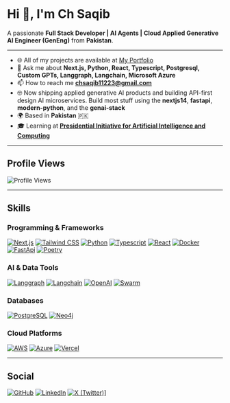 # Hi 👋, I'm Ch Saqib

A passionate **Full Stack Developer | AI Agents | Cloud Applied Generative AI Engineer (GenEng)** from **Pakistan**.

---

- 🌐 All of my projects are available at [My Portfolio](https://portfolio-sanity-drizzle.vercel.app/)
- 💬 Ask me about **Next.js, Python, React, Typescript, Postgresql, Custom GPTs, Langgraph, Langchain, Microsoft Azure**
- 📫 How to reach me **chsaqib11223@gmail.com**
- 🤓 Now shipping applied generative AI products and building API-first design AI microservices. Build most stuff using the **nextjs14**, **fastapi**, **modern-python**, and the **genai-stack**
- 🌍 Based in **Pakistan** 🇵🇰
- 🎓 Learning at **[Presidential Initiative for Artificial Intelligence and Computing](https://www.piapc.ai)**

---

## Profile Views

![Profile Views](https://komarev.com/ghpvc/?username=Ch-Saqib&color=blue&style=flat-square)

---

## Skills

### Programming & Frameworks
[![Next.js](https://img.shields.io/badge/-Next.js-000000?style=flat-square&logo=next.js&logoColor=white)](https://nextjs.org/)
[![Tailwind CSS](https://img.shields.io/badge/-TailwindCSS-06B6D4?style=flat-square&logo=tailwindcss&logoColor=white)](https://tailwindcss.com/)
[![Python](https://img.shields.io/badge/-Python-3776AB?style=flat-square&logo=python&logoColor=white)](https://www.python.org/)
[![Typescript](https://img.shields.io/badge/-Typescript-007ACC?style=flat-square&logo=typescript&logoColor=white)](https://www.typescriptlang.org/)
[![React](https://img.shields.io/badge/-React-61DAFB?style=flat-square&logo=react&logoColor=black)](https://react.dev/)
[![Docker](https://img.shields.io/badge/-Docker-2496ED?style=flat-square&logo=docker&logoColor=white)](https://www.docker.com/)
[![FastApi](https://img.shields.io/badge/-FastApi-3776AB?style=flat-square&logo=fastapi&logoColor=black)](https://fastapi.tiangolo.com/)
[![Poetry](https://img.shields.io/badge/-Poetry-3776AB?style=flat-square&logo=poetry&logoColor=green)](https://python-poetry.org/)


### AI & Data Tools
[![Langgraph](https://img.shields.io/badge/-Langgraph-000000?style=flat-square&logo=langchain&logoColor=white)](https://www.langchain.com/langgraph)
[![Langchain](https://img.shields.io/badge/-Langchain-000000?style=flat-square&logo=langchain&logoColor=white)](https://www.langchain.com/langchain)
[![OpenAI](https://img.shields.io/badge/-OpenAI-412991?style=flat-square&logo=openai&logoColor=white)](https://openai.com/)
[![Swarm](https://img.shields.io/badge/-OpenAISwarm-412991?style=flat-square&logo=openai&logoColor=white)](https://github.com/openai/swarm)


### Databases
[![PostgreSQL](https://img.shields.io/badge/-PostgreSQL-4169E1?style=flat-square&logo=postgresql&logoColor=white)](https://www.postgresql.org/)
[![Neo4j](https://img.shields.io/badge/-Neo4j-008CC1?style=flat-square&logo=neo4j&logoColor=white)](https://neo4j.com/)

### Cloud Platforms
[![AWS](https://img.shields.io/badge/-AWS-232F3E?style=flat-square&logo=amazon&logoColor=white)](https://aws.amazon.com/free/?gclid=CjwKCAjwo6GyBhBwEiwAzQTmczygsthYWLASn6wUJoHTPsuCwLsDK7_Hszh2hME_8Rb5-u-lkK823BoC4DsQAvD_BwE&trk=3ab2e58b-706c-483a-b823-4661209f3fa5&sc_channel=ps&ef_id=CjwKCAjwo6GyBhBwEiwAzQTmczygsthYWLASn6wUJoHTPsuCwLsDK7_Hszh2hME_8Rb5-u-lkK823BoC4DsQAvD_BwE:G:s&s_kwcid=AL!4422!3!676949700693!e!!g!!azure!20656884922!151388762301&all-free-tier.sort-by=item.additionalFields.SortRank&all-free-tier.sort-order=asc&awsf.Free%20Tier%20Types=*all&awsf.Free%20Tier%20Categories=*all)
[![Azure](https://img.shields.io/badge/-Azure-0078D4?style=flat-square&logo=microsoft-azure&logoColor=white)](https://azure.microsoft.com/en-us/free/search/?ef_id=_k_CjwKCAjwo6GyBhBwEiwAzQTmc3vyGp8R6s8x7BgEx5OcjYiwXhzSJ6nBb6-ksjDey7N1vLRW8lh7whoCoSwQAvD_BwE_k_&OCID=AIDcmm8ge9eggm_SEM__k_CjwKCAjwo6GyBhBwEiwAzQTmc3vyGp8R6s8x7BgEx5OcjYiwXhzSJ6nBb6-ksjDey7N1vLRW8lh7whoCoSwQAvD_BwE_k_&gad_source=1&gclid=CjwKCAjwo6GyBhBwEiwAzQTmc3vyGp8R6s8x7BgEx5OcjYiwXhzSJ6nBb6-ksjDey7N1vLRW8lh7whoCoSwQAvD_BwE)
[![Vercel](https://img.shields.io/badge/-Vercel-000000?style=flat-square&logo=vercel&logoColor=white)](https://vercel.com/)

---

## Social

[![GitHub](https://img.shields.io/badge/-GitHub-181717?style=flat-square&logo=github&logoColor=white)](https://github.com/Ch-Saqib)
[![LinkedIn](https://img.shields.io/badge/-LinkedIn-0077B5?style=flat-square&logo=linkedin&logoColor=white)](https://www.linkedin.com/in/saqib-imran-537759230/)
[![X (Twitter)](https://img.shields.io/badge/-Twitter-1DA1F2?style=flat-square&logo=twitter&logoColor=white)](https://twitter.com/your-twitter-profile)]

